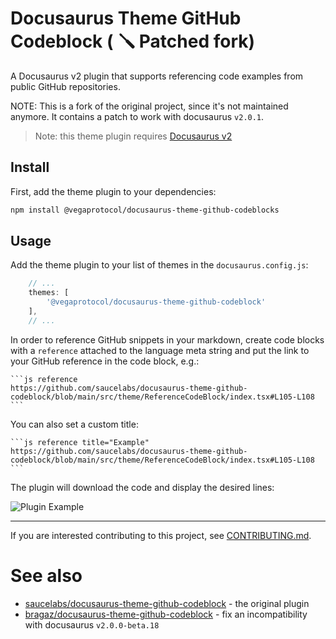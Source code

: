Docusaurus Theme GitHub Codeblock ( 🪛 Patched fork)
=================================

A Docusaurus v2 plugin that supports referencing code examples from public GitHub repositories.

NOTE: This is a fork of the original project, since it's not maintained anymore. It contains a patch to work with docusaurus `v2.0.1`.

> Note: this theme plugin requires [Docusaurus v2](https://v2.docusaurus.io/)

## Install

First, add the theme plugin to your dependencies:

```sh
npm install @vegaprotocol/docusaurus-theme-github-codeblocks
```

## Usage

Add the theme plugin to your list of themes in the `docusaurus.config.js`:

```js
    // ...
    themes: [
        '@vegaprotocol/docusaurus-theme-github-codeblock'
    ],
    // ...
```

In order to reference GitHub snippets in your markdown, create code blocks with a `reference` attached to the language meta string and put the link to your GitHub reference in the code block, e.g.:

    ```js reference
    https://github.com/saucelabs/docusaurus-theme-github-codeblock/blob/main/src/theme/ReferenceCodeBlock/index.tsx#L105-L108
    ```

You can also set a custom title:

    ```js reference title="Example"
    https://github.com/saucelabs/docusaurus-theme-github-codeblock/blob/main/src/theme/ReferenceCodeBlock/index.tsx#L105-L108
    ```

The plugin will download the code and display the desired lines:

![Plugin Example](https://github.com/saucelabs/docusaurus-theme-github-codeblock/raw/main/.github/assets/example.png 'Plugin Example')

---

If you are interested contributing to this project, see [CONTRIBUTING.md](CONTRIBUTING.md).

# See also
- [saucelabs/docusaurus-theme-github-codeblock](https://github.com/saucelabs/docusaurus-theme-github-codeblock) - the original plugin
- [bragaz/docusaurus-theme-github-codeblock](https://github.com/bragaz/docusaurus-theme-github-codeblock) - fix an incompatibility with docusaurus `v2.0.0-beta.18`
